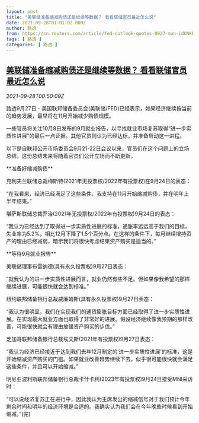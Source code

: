 ```yaml
---
layout: post
title: "美联储准备缩减购债还是继续等数据？ 看看联储官员最近怎么说"
date: 2021-09-28T01:01:02.000Z
author: 路透
from: https://cn.reuters.com/article/fed-outlook-quotes-0927-mon-idCNKBS2GO02Q
tags: [ 路透 ]
categories: [ 路透 ]
---
```

<!--1632790862000-->
[美联储准备缩减购债还是继续等数据？ 看看联储官员最近怎么说](https://cn.reuters.com/article/fed-outlook-quotes-0927-mon-idCNKBS2GO02Q)
------

<div>
<div><i>2021-09-28T00:50:09Z</i></div><p>路透9月27日 - 美国联邦储备委员会(美联储/FED)已经表示，如果经济继续按当前的趋势发展，最早将在11月开始减少购债规模。</p><p>一些官员将关注10月8日发布的9月就业报告，以寻找就业市场复苏取得“进一步实质性进展”的最后一点证据。其他官员则认为已经达标，并准备启动这一进程。</p><p>以下是自联邦公开市场委员会9月21-22日会议以来，官员们在这个问题上的立场总结。这份总结未来将随着官员们公开立场而不断更新。</p><p>**准备好缩减购债**</p><p>克利夫兰联储总裁梅斯特(2021年无投票权/2022年有投票权)在9月24日的表态：</p><p>“在我看来，经济已经满足了这些条件，我支持在11月开始缩减购债，并在明年上半年结束。”</p><p>堪萨斯联储总裁乔治(2021年无投票权/2022年有投票权)9月24日的表态：</p><p>“我认为已经达到了取得进一步实质性进展的标准，通胀率远远高于我们的目标，失业率为5.2%，相比12月下降了1.5个百分点。在这样的条件下，每月继续增持资产的理由已经减弱，暗示我们将很快考虑结束资产购买是适当的。”</p><p>**等待9月就业报告**</p><p>美联储理事布雷纳德(具有永久投票权)9月27日表态：</p><p>“就我认为的进一步实质性进展而言，就业仍然有些不足。但如果像我希望的那样继续进展，可能很快就会达到标准。”</p><p>纽约联邦储备银行总裁威廉姆斯(具有永久投票权)9月27日表态：</p><p>“我认为很明显，我们在实现我们的通货膨胀目标方面已经取得了进一步实质性进展。在实现最大就业方面也取得了非常好的进展。假设经济继续像我预期的那样改善，可能很快就会有理由放缓资产购买的步伐。”</p><p>芝加哥联邦储备银行总裁埃文斯(2021年有投票权)9月27日表态：</p><p>“我认为经济已经接近于达到我们去年12月制定的‘进一步实质性进展’的标准，这是开始缩减资产购买的门槛。如果就业改善趋势继续下去，似乎很可能很快就会满足这些条件，并且可以开始缩减。”</p><p>明尼亚波利斯联邦储备银行总裁卡什卡利(2023年有投票权)9月24日接受MNI采访时：</p><p>“可以说经济复苏正在进行中，因此我认为主席发出的缩减信号对于我们预计今年剩余时间和明年的经济环境是合适的。我确实认为我们会在今年晚些时候看到开始缩减。”(完)</p>
</div>

